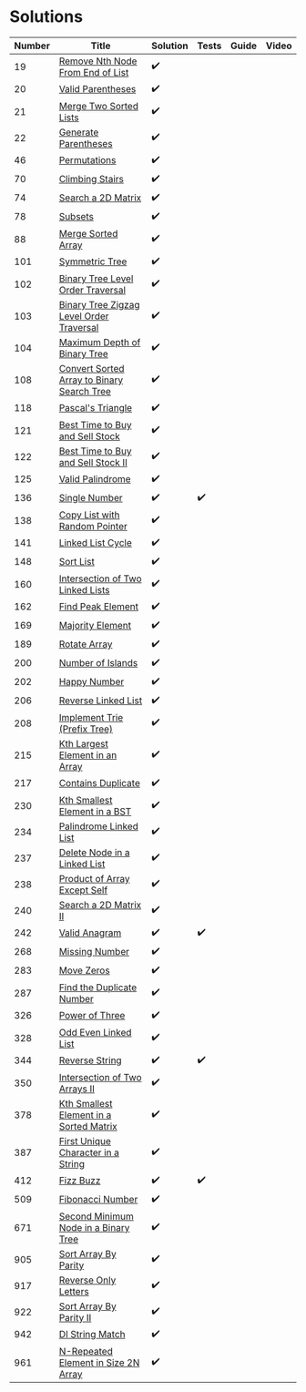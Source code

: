 # Solutions

| Number | Title                                                                                                                               | Solution           | Tests              | Guide | Video |
| ------ | ----------------------------------------------------------------------------------------------------------------------------------- | ------------------ | ------------------ | ----- | ----- |
| 19     | [Remove Nth Node From End of List](https://leetcode.com/problems/remove-nth-node-from-end-of-list/description/)                     | :heavy_check_mark: |                    |       |       |
| 20     | [Valid Parentheses](https://leetcode.com/problems/valid-parentheses/description/)                                                   | :heavy_check_mark: |                    |       |       |
| 21     | [Merge Two Sorted Lists](https://leetcode.com/problems/merge-two-sorted-lists/submissions/1)                                        | :heavy_check_mark: |                    |       |       |
| 22     | [Generate Parentheses](https://leetcode.com/problems/generate-parentheses/description/)                                             | :heavy_check_mark: |                    |       |       |
| 46     | [Permutations](https://leetcode.com/problems/permutations/description/)                                                             | :heavy_check_mark: |                    |       |       |
| 70     | [Climbing Stairs](https://leetcode.com/problems/climbing-stairs/description/)                                                       | :heavy_check_mark: |                    |       |       |
| 74     | [Search a 2D Matrix](https://leetcode.com/problems/search-a-2d-matrix/description/)                                                 | :heavy_check_mark: |                    |       |       |
| 78     | [Subsets](https://leetcode.com/problems/subsets/description/)                                                                       | :heavy_check_mark: |                    |       |       |
| 88     | [Merge Sorted Array](https://leetcode.com/problems/merge-sorted-array/description/)                                                 | :heavy_check_mark: |                    |       |       |
| 101    | [Symmetric Tree](https://leetcode.com/problems/symmetric-tree/description/)                                                         | :heavy_check_mark: |                    |       |       |
| 102    | [Binary Tree Level Order Traversal](https://leetcode.com/problems/binary-tree-level-order-traversal/description/)                   | :heavy_check_mark: |                    |       |       |
| 103    | [Binary Tree Zigzag Level Order Traversal](https://leetcode.com/problems/binary-tree-zigzag-level-order-traversal/description/)     | :heavy_check_mark: |                    |       |       |
| 104    | [Maximum Depth of Binary Tree](https://leetcode.com/problems/single-number/description/)                                            | :heavy_check_mark: |                    |       |       |
| 108    | [Convert Sorted Array to Binary Search Tree](https://leetcode.com/problems/convert-sorted-array-to-binary-search-tree/description/) | :heavy_check_mark: |                    |       |       |
| 118    | [Pascal's Triangle](https://leetcode.com/problems/pascals-triangle/description/)                                                    | :heavy_check_mark: |                    |       |       |
| 121    | [Best Time to Buy and Sell Stock](https://leetcode.com/problems/best-time-to-buy-and-sell-stock/description/)                       | :heavy_check_mark: |                    |       |       |
| 122    | [Best Time to Buy and Sell Stock II](https://leetcode.com/problems/best-time-to-buy-and-sell-stock-ii/)                             | :heavy_check_mark: |                    |       |       |
| 125    | [Valid Palindrome](https://leetcode.com/problems/valid-palindrome/submissions/1)                                                    | :heavy_check_mark: |                    |       |       |
| 136    | [Single Number](https://leetcode.com/problems/single-number/description/)                                                           | :heavy_check_mark: | :heavy_check_mark: |       |       |
| 138    | [Copy List with Random Pointer](https://leetcode.com/problems/copy-list-with-random-pointer/description/)                           | :heavy_check_mark: |                    |       |       |
| 141    | [Linked List Cycle](https://leetcode.com/problems/linked-list-cycle/description/)                                                   | :heavy_check_mark: |                    |       |       |
| 148    | [Sort List](https://leetcode.com/problems/sort-list/description/)                                                                   | :heavy_check_mark: |                    |       |       |
| 160    | [Intersection of Two Linked Lists](https://leetcode.com/problems/intersection-of-two-linked-lists/description/)                     | :heavy_check_mark: |                    |       |       |
| 162    | [Find Peak Element](https://leetcode.com/problems/find-peak-element/description/)                                                   | :heavy_check_mark: |                    |       |       |
| 169    | [Majority Element](https://leetcode.com/problems/majority-element/description/)                                                     | :heavy_check_mark: |                    |       |       |
| 189    | [Rotate Array](https://leetcode.com/problems/rotate-array/description/)                                                             | :heavy_check_mark: |                    |       |       |
| 200    | [Number of Islands](https://leetcode.com/problems/number-of-islands/description/)                                                   | :heavy_check_mark: |                    |       |       |
| 202    | [Happy Number](https://leetcode.com/problems/happy-number/description/)                                                             | :heavy_check_mark: |                    |       |       |
| 206    | [Reverse Linked List](https://leetcode.com/problems/reverse-linked-list/description/)                                               | :heavy_check_mark: |                    |       |       |
| 208    | [Implement Trie (Prefix Tree)](https://leetcode.com/problems/implement-trie-prefix-tree/description/)                               | :heavy_check_mark: |                    |       |       |
| 215    | [Kth Largest Element in an Array](https://leetcode.com/problems/kth-largest-element-in-an-array/description/)                       | :heavy_check_mark: |                    |       |       |
| 217    | [Contains Duplicate](https://leetcode.com/problems/contains-duplicate/hints/)                                                       | :heavy_check_mark: |                    |       |       |
| 230    | [Kth Smallest Element in a BST](https://leetcode.com/problems/kth-smallest-element-in-a-bst/description/)                           | :heavy_check_mark: |                    |       |       |
| 234    | [Palindrome Linked List](https://leetcode.com/problems/palindrome-linked-list/description/)                                         | :heavy_check_mark: |                    |       |       |
| 237    | [Delete Node in a Linked List](https://leetcode.com/problems/delete-node-in-a-linked-list/description/)                             | :heavy_check_mark: |                    |       |       |
| 238    | [Product of Array Except Self](https://leetcode.com/problems/product-of-array-except-self/description/)                             | :heavy_check_mark: |                    |       |       |
| 240    | [Search a 2D Matrix II](https://leetcode.com/problems/search-a-2d-matrix-ii/description/)                                           | :heavy_check_mark: |                    |       |       |
| 242    | [Valid Anagram](https://leetcode.com/problems/valid-anagram/description/)                                                           | :heavy_check_mark: | :heavy_check_mark: |       |       |
| 268    | [Missing Number](https://leetcode.com/problems/missing-number/description/)                                                         | :heavy_check_mark: |                    |       |       |
| 283    | [Move Zeros](https://leetcode.com/problems/move-zeroes/description/)                                                                | :heavy_check_mark: |                    |       |       |
| 287    | [Find the Duplicate Number](https://leetcode.com/problems/find-the-duplicate-number/description/)                                   | :heavy_check_mark: |                    |       |       |
| 326    | [Power of Three](https://leetcode.com/problems/power-of-three/description/)                                                         | :heavy_check_mark: |                    |       |       |
| 328    | [Odd Even Linked List](https://leetcode.com/problems/odd-even-linked-list/description/)                                             | :heavy_check_mark: |                    |       |       |
| 344    | [Reverse String](https://leetcode.com/problems/reverse-string/description/)                                                         | :heavy_check_mark: | :heavy_check_mark: |       |       |
| 350    | [Intersection of Two Arrays II](https://leetcode.com/problems/intersection-of-two-arrays-ii/description/)                           | :heavy_check_mark: |                    |       |       |
| 378    | [Kth Smallest Element in a Sorted Matrix](https://leetcode.com/problems/kth-smallest-element-in-a-sorted-matrix/description/)       | :heavy_check_mark: |                    |       |       |
| 387    | [First Unique Character in a String](https://leetcode.com/problems/first-unique-character-in-a-string/description/)                 | :heavy_check_mark: |                    |       |       |
| 412    | [Fizz Buzz](https://leetcode.com/problems/fizz-buzz/description/)                                                                   | :heavy_check_mark: | :heavy_check_mark: |       |       |
| 509    | [Fibonacci Number](https://leetcode.com/problems/fibonacci-number/description/)                                                     | :heavy_check_mark: |                    |       |       |
| 671    | [Second Minimum Node in a Binary Tree](https://leetcode.com/problems/second-minimum-node-in-a-binary-tree/description/)             | :heavy_check_mark: |                    |       |       |
| 905    | [Sort Array By Parity](https://leetcode.com/problems/sort-array-by-parity)                                                          | :heavy_check_mark: |                    |       |       |
| 917    | [Reverse Only Letters](https://leetcode.com/problems/reverse-only-letters/)                                                         | :heavy_check_mark: |                    |       |       
| 922    | [Sort Array By Parity II](https://leetcode.com/problems/sort-array-by-parity-ii/)                                                   | :heavy_check_mark: |                    |       |       |
| 942    | [DI String Match](https://leetcode.com/problems/di-string-match/)                                                                   | :heavy_check_mark: |                    |       |       |
| 961    | [N-Repeated Element in Size 2N Array](https://leetcode.com/problems/n-repeated-element-in-size-2n-array/)                           | :heavy_check_mark: |                    |       |       |



